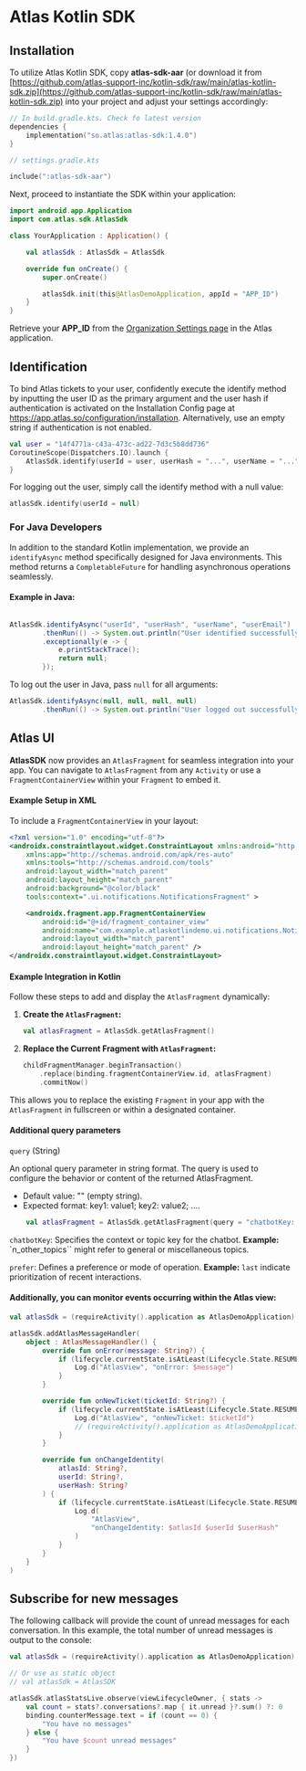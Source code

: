 # Atlas Kotlin SDK

## Installation

To utilize Atlas Kotlin SDK, copy **atlas-sdk-aar** (or download it from [https://github.com/atlas-support-inc/kotlin-sdk/raw/main/atlas-kotlin-sdk.zip](https://github.com/atlas-support-inc/kotlin-sdk/raw/main/atlas-kotlin-sdk.zip) into your project and adjust your settings accordingly:

```kts
// In build.gradle.kts. Check fo latest version
dependencies {
    implementation("so.atlas:atlas-sdk:1.4.0") 
}
```

```kts
// settings.gradle.kts

include(":atlas-sdk-aar")
```

Next, proceed to instantiate the SDK within your application:

```kt
import android.app.Application
import com.atlas.sdk.AtlasSdk

class YourApplication : Application() {

    val atlasSdk : AtlasSdk = AtlasSdk

    override fun onCreate() {
        super.onCreate()

        atlasSdk.init(this@AtlasDemoApplication, appId = "APP_ID")
    }
}
```

Retrieve your **APP_ID** from the [Organization Settings page](https://app.atlas.so/settings/company) in the Atlas application.

## Identification

To bind Atlas tickets to your user, confidently execute the identify method by inputting the user ID as the primary argument and the user hash if authentication is activated on the Installation Config page at https://app.atlas.so/configuration/installation. Alternatively, use an empty string if authentication is not enabled.

```kt
val user = "14f4771a-c43a-473c-ad22-7d3c5b8dd736"
CoroutineScope(Dispatchers.IO).launch {
    AtlasSdk.identify(userId = user, userHash = "...", userName = "...", userEmail = "...")
}
```

For logging out the user, simply call the identify method with a null value:

```kt
atlasSdk.identify(userId = null)
```

### For Java Developers

In addition to the standard Kotlin implementation, we provide an `identifyAsync` method specifically designed for Java environments. This method returns a `CompletableFuture` for handling asynchronous operations seamlessly.

#### Example in Java:  
```java

AtlasSdk.identifyAsync("userId", "userHash", "userName", "userEmail")
        .thenRun(() -> System.out.println("User identified successfully"))
        .exceptionally(e -> {
            e.printStackTrace();
            return null;
        });
```

To log out the user in Java, pass `null` for all arguments:  
```java
AtlasSdk.identifyAsync(null, null, null, null)
        .thenRun(() -> System.out.println("User logged out successfully"));
```

## Atlas UI

**AtlasSDK** now provides an `AtlasFragment` for seamless integration into your app. You can navigate to `AtlasFragment` from any `Activity` or use a `FragmentContainerView` within your `Fragment` to embed it.

#### Example Setup in XML  
To include a `FragmentContainerView` in your layout:

```xml
<?xml version="1.0" encoding="utf-8"?>
<androidx.constraintlayout.widget.ConstraintLayout xmlns:android="http://schemas.android.com/apk/res/android"
    xmlns:app="http://schemas.android.com/apk/res-auto"
    xmlns:tools="http://schemas.android.com/tools"
    android:layout_width="match_parent"
    android:layout_height="match_parent"
    android:background="@color/black"
    tools:context=".ui.notifications.NotificationsFragment" >

    <androidx.fragment.app.FragmentContainerView
        android:id="@+id/fragment_container_view"
        android:name="com.example.atlaskotlindemo.ui.notifications.NotificationsFragment"
        android:layout_width="match_parent"
        android:layout_height="match_parent" />
</androidx.constraintlayout.widget.ConstraintLayout>
```

#### Example Integration in Kotlin  
Follow these steps to add and display the `AtlasFragment` dynamically:  

1. **Create the `AtlasFragment`:**  
   ```kotlin
   val atlasFragment = AtlasSdk.getAtlasFragment()
   ```

2. **Replace the Current Fragment with `AtlasFragment`:**  
   ```kotlin
   childFragmentManager.beginTransaction()
       .replace(binding.fragmentContainerView.id, atlasFragment)
       .commitNow()
   ```

This allows you to replace the existing `Fragment` in your app with the `AtlasFragment` in fullscreen or within a designated container.

#### Additional query parameters
`query` (String)

An optional query parameter in string format. The query is used to configure the behavior or content of the returned AtlasFragment.
- Default value: "" (empty string).
- Expected format: key1: value1; key2: value2; ....

```kotlin
    val atlasFragment = AtlasSdk.getAtlasFragment(query = "chatbotKey: n_other_topics; prefer: last")
   ```

`chatbotKey`: Specifies the context or topic key for the chatbot.
**Example:** `n_other_topics`` might refer to general or miscellaneous topics.

`prefer`: Defines a preference or mode of operation.
**Example:** `last` indicate prioritization of recent interactions.

#### Additionally, you can monitor events occurring within the Atlas view:

```kt
val atlasSdk = (requireActivity().application as AtlasDemoApplication).atlasSdk

atlasSdk.addAtlasMessageHandler(
    object : AtlasMessageHandler() {
        override fun onError(message: String?) {
            if (lifecycle.currentState.isAtLeast(Lifecycle.State.RESUMED)) {
                Log.d("AtlasView", "onError: $message")
            }
        }

        override fun onNewTicket(ticketId: String?) {
            if (lifecycle.currentState.isAtLeast(Lifecycle.State.RESUMED)) {
                Log.d("AtlasView", "onNewTicket: $ticketId")
                // (requireActivity().application as AtlasDemoApplication).atlasSdk.updateCustomFields(ticketId, mapOf("customField" to "customValue")
            }
        }

        override fun onChangeIdentity(
            atlasId: String?,
            userId: String?,
            userHash: String?
        ) {
            if (lifecycle.currentState.isAtLeast(Lifecycle.State.RESUMED)) {
                Log.d(
                    "AtlasView",
                    "onChangeIdentity: $atlasId $userId $userHash"
                )
            }
        }
    }
)
```

## Subscribe for new messages

The following callback will provide the count of unread messages for each conversation. In this example, the total number of unread messages is output to the console:

```kt
val atlasSdk = (requireActivity().application as AtlasDemoApplication).atlasSdk

// Or use as static object
// val atlasSdk = AtlasSDK 

atlasSdk.atlasStatsLive.observe(viewLifecycleOwner, { stats ->
    val count = stats?.conversations?.map { it.unread }?.sum() ?: 0
    binding.counterMessage.text = if (count == 0) {
        "You have no messages"
    } else {
        "You have $count unread messages"
    }
})
```

